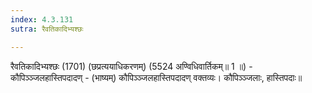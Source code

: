```yaml
---
index: 4.3.131
sutra: रैवतिकादिभ्यश्छः

---
```

 रैवतिकादिभ्यश्छः (1701) (छप्रत्ययाधिकरणम्) (5524 अण्विधिवार्तिकम्॥ 1 ॥) - कौपिञ्ञ्जलहास्तिपदादण् - (भाष्यम्) कौपिञ्ञ्जलहास्तिपदादण् वक्तव्यः। कौपिञ्ञ्जलाः, हास्तिपदाः॥ 